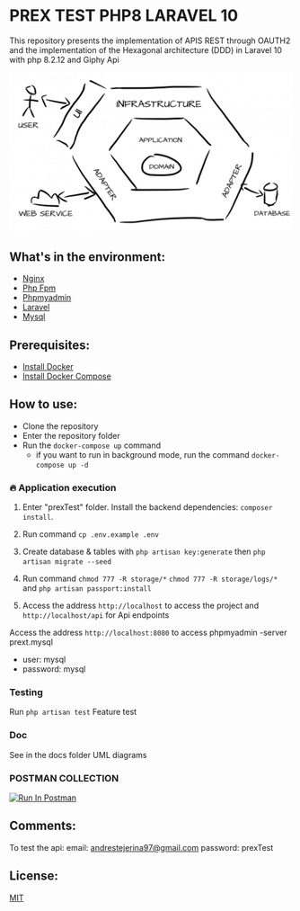 # PREX TEST PHP8 LARAVEL 10
This repository presents the implementation of APIS REST through OAUTH2 and the implementation of the Hexagonal architecture (DDD) in Laravel 10 with php 8.2.12 and Giphy Api


<!--suppress HtmlDeprecatedAttribute -->
<p align="center">
    <img src="https://github.com/JoseAndresTejerina97/aaxisTest/blob/main/public_html/assets/hexagon.jpg?raw=true" alt="hexagon">
</p>

## What's in the environment:

- [Nginx](https://www.nginx.com/)
- [Php Fpm](https://php.net/)
- [Phpmyadmin](https://www.phpmyadmin.net/)
- [Laravel](https://symfony.com/)
- [Mysql](https://www.mysql.com/)

## Prerequisites:

- [Install Docker](https://docs.docker.com/install/)
- [Install Docker Compose](https://docs.docker.com/compose/install/)

## How to use:

- Clone the repository
- Enter the repository folder 
- Run the `docker-compose up` command
  - if you want to run in background mode, run the command `docker-compose up -d`

### 🔥 Application execution

1. Enter "prexTest" folder. Install the backend dependencies: `composer install`. 
2. Run command `cp .env.example .env `
3. Create database & tables with `php artisan key:generate` then  `php artisan migrate --seed`

4. Run command `chmod 777 -R storage/*` `chmod 777 -R storage/logs/*`  and  `php artisan passport:install`

5. Access the address `http://localhost` to access the project and `http://localhost/api` for Api endpoints

 Access the address `http://localhost:8080` to access phpmyadmin
  -server prext.mysql
  - user: mysql
  - password: mysql
###  Testing
Run  `php artisan test` 
Feature test

### Doc
See in the docs folder UML diagrams

### POSTMAN COLLECTION

[<img src="https://run.pstmn.io/button.svg" alt="Run In Postman" style="width: 128px; height: 32px;">](https://god.gw.postman.com/run-collection/17775459-3483b241-03ec-419d-aada-209ec862a0b6?action=collection%2Ffork&source=rip_markdown&collection-url=entityId%3D17775459-3483b241-03ec-419d-aada-209ec862a0b6%26entityType%3Dcollection%26workspaceId%3Dc88bb1fc-7f13-4fa2-b026-c6f9667f9bf9)

## Comments:
To test the api:
email: andrestejerina97@gmail.com
password: prexTest

## License:

[MIT](https://opensource.org/licenses/MIT)
